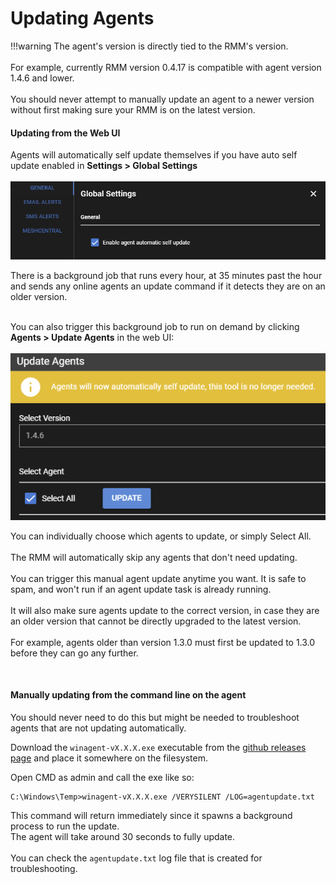 # Updating Agents

!!!warning
    The agent's version is directly tied to the RMM's version.<br/><br/>
    For example, currently RMM version 0.4.17 is compatible with agent version 1.4.6 and lower.<br/><br/>
    You should never attempt to manually update an agent to a newer version without first making sure your RMM is on the latest version.

#### Updating from the Web UI
Agents will automatically self update themselves if you have auto self update enabled in **Settings > Global Settings**<br/><br/>
![autoagentupdate](images/autoagentupdate.png)

There is a background job that runs every hour, at 35 minutes past the hour and sends any online agents an update command if it detects they are on an older version.<br/><br/>

You can also trigger this background job to run on demand by clicking **Agents > Update Agents** in the web UI:<br/><br/>
![manualagentupdate](images/manualagentupdate.png)

You can individually choose which agents to update, or simply Select All.<br/><br/>
The RMM will automatically skip any agents that don't need updating.<br/><br/>
You can trigger this manual agent update anytime you want. It is safe to spam, and won't run if an agent update task is already running.<br/><br/>
It will also make sure agents update to the correct version, in case they are an older version that cannot be directly upgraded to the latest version.<br/><br/>
For example, agents older than version 1.3.0 must first be updated to 1.3.0 before they can go any further.<br/>

<br/>

#### Manually updating from the command line on the agent

You should never need to do this but might be needed to troubleshoot agents that are not updating automatically.<br/>

Download the `winagent-vX.X.X.exe` executable from the [github releases page](https://github.com/wh1te909/rmmagent/releases) and place it somewhere on the filesystem.<br/>

Open CMD as admin and call the exe like so:

```
C:\Windows\Temp>winagent-vX.X.X.exe /VERYSILENT /LOG=agentupdate.txt
```

This command will return immediately since it spawns a background process to run the update.<br/>
The agent will take around 30 seconds to fully update.<br/><br/>
You can check the `agentupdate.txt` log file that is created for troubleshooting.<br/><br/>
